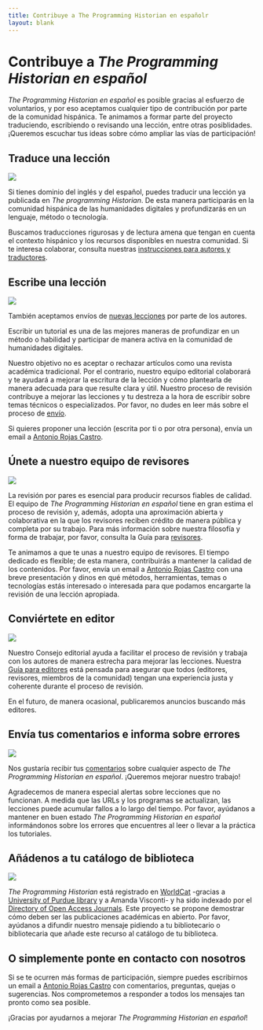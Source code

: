 ```yaml
---
title: Contribuye a The Programming Historian en españolr
layout: blank
---
```


# Contribuye a *The Programming Historian en español*

_The Programming Historian en español_ es posible gracias al esfuerzo de voluntarios, y por eso aceptamos cualquier tipo de contribución por parte de la comunidad hispánica. Te animamos a formar parte del proyecto traduciendo, escribiendo o revisando una lección, entre otras posiblidades. ¡Queremos escuchar tus ideas sobre cómo ampliar las vías de participación!

## Traduce una lección

<img src="{{site.baseurl}}/images/translator.png" class="garnish rounded float-right" />

Si tienes dominio del inglés y del español, puedes traducir una lección ya publicada en _The programming Historian_. De esta manera participarás en la comunidad hispánica de las humanidades digitales y profundizarás en un lenguaje, método o tecnología.

Buscamos traducciones rigurosas y de lectura amena que tengan en cuenta el contexto hispánico y los recursos disponibles en nuestra comunidad. Si te interesa colaborar, consulta nuestras [instrucciones para autores y traductores]({{site.baseurl}}/es/guia-para-autores.html).

## Escribe una lección

<img src="{{site.baseurl}}/images/author-sm.png" class="garnish rounded float-right" />

También aceptamos envíos de [nuevas lecciones] por parte de los autores.

Escribir un tutorial es una de las mejores maneras de profundizar en un método o habilidad y participar de manera activa en la comunidad de humanidades digitales.

Nuestro objetivo no es aceptar o rechazar artículos como una revista académica tradicional. Por el contrario, nuestro equipo editorial colaborará y te ayudará a mejorar la escritura de la lección y cómo plantearla de manera adecuada para que resulte clara y útil. Nuestro proceso de revisión contribuye a mejorar las lecciones y tu destreza a la hora de escribir sobre temas técnicos o especializados. Por favor, no dudes en leer más sobre el proceso de [envío].

Si quieres proponer una lección (escrita por ti o por otra persona), envía un email a [Antonio Rojas Castro].


## Únete a nuestro equipo de revisores

<img src="{{site.baseurl}}/images/reviewer-sm.png" class="garnish rounded float-right" />


La revisión por pares es esencial para producir recursos fiables de calidad. El equipo de _The Programming Historian en español_ tiene en gran estima el proceso de revisión y, además, adopta una aproximación abierta y colaborativa en la que los revisores reciben crédito de manera pública y completa por su trabajo. Para más información sobre nuestra filosofía y forma de trabajar, por favor, consulta la Guía para [revisores].

Te animamos a que te unas a nuestro equipo de revisores. El tiempo dedicado es flexible; de esta manera, contribuirás a mantener la calidad de los contenidos. Por favor, envía un email a [Antonio Rojas Castro] con una breve presentación y dinos en qué métodos, herramientas, temas o tecnologías estás interesado o interesada para que podamos encargarte la revisión de una lección apropiada.


## Conviértete en editor

<img src="{{site.baseurl}}/gallery/editor-guidelines.png" class="garnish rounded float-right" />


Nuestro Consejo editorial ayuda a facilitar el proceso de revisión y trabaja con los autores de manera estrecha para mejorar las lecciones. Nuestra [Guía para editores] está pensada para asegurar que todos (editores, revisores, miembros de la comunidad) tengan una experiencia justa y coherente durante el proceso de revisión.

En el futuro, de manera ocasional, publicaremos anuncios buscando más editores.

## Envía tus comentarios e informa sobre errores

<img src="{{site.baseurl}}/images/reader-sm.png" class="garnish rounded float-right" />


Nos gustaría recibir tus [comentarios] sobre cualquier aspecto de _The Programming Historian en español_. ¡Queremos mejorar nuestro trabajo!

Agradecemos de manera especial alertas sobre lecciones que no funcionan. A medida que las URLs y los programas se actualizan, las lecciones puede acumular fallos a lo largo del tiempo. Por favor, ayúdanos a mantener en buen estado _The Programming Historian en español_ informándonos sobre los errores que encuentres al leer o llevar a la práctica los tutoriales.


## Añádenos a tu catálogo de biblioteca

<img src="{{site.baseurl}}/images/library-catalogue.png" class="garnish float-right" />


_The Programming Historian_ está registrado en [WorldCat] -gracias a [University of Purdue library] y a Amanda Visconti- y ha sido indexado por el [Directory of Open Access Journals].
Este proyecto se propone demostrar cómo deben ser las publicaciones académicas en abierto. Por favor, ayúdanos a difundir nuestro mensaje pidiendo a tu bibliotecario o bibliotecaria que añade este recurso al catálogo de tu biblioteca.



## O simplemente ponte en contacto con nosotros

Si se te ocurren más formas de participación, siempre puedes escribirnos un email a [Antonio Rojas Castro] con comentarios, preguntas, quejas o sugerencias. Nos comprometemos a responder a todos los mensajes tan pronto como sea posible.

¡Gracias por ayudarnos a mejorar _The Programming Historian en español_!



[nuevas lecciones]: {{site.baseurl}}/es/flujo-de-trabajo-nuevas-lecciones
[envío]: {{site.baseurl}}/es/flujo-de-trabajo-nuevas-lecciones
[revisores]: {{site.baseurl}}/es/guia-para-revisores
[Guía para editores]: {{site.baseurl}}/es/guia-para-revisores
[comentarios]: {{site.baseurl}}/es/retroalimentacion
[WorldCat]: http://www.worldcat.org/title/programming-historian/oclc/951537099
[University of Purdue library]: http://purdue-primo-prod.hosted.exlibrisgroup.com/primo_library/libweb/action/dlDisplay.do?vid=PURDUE&search_scope=everything&docId=PURDUE_ALMA51671812890001081&fn=permalink
[Directory of Open Access Journals]: https://doaj.org/toc/2397-2068
[Antonio Rojas Castro]: mailto:rojas.castro.antonio@gmail.com
